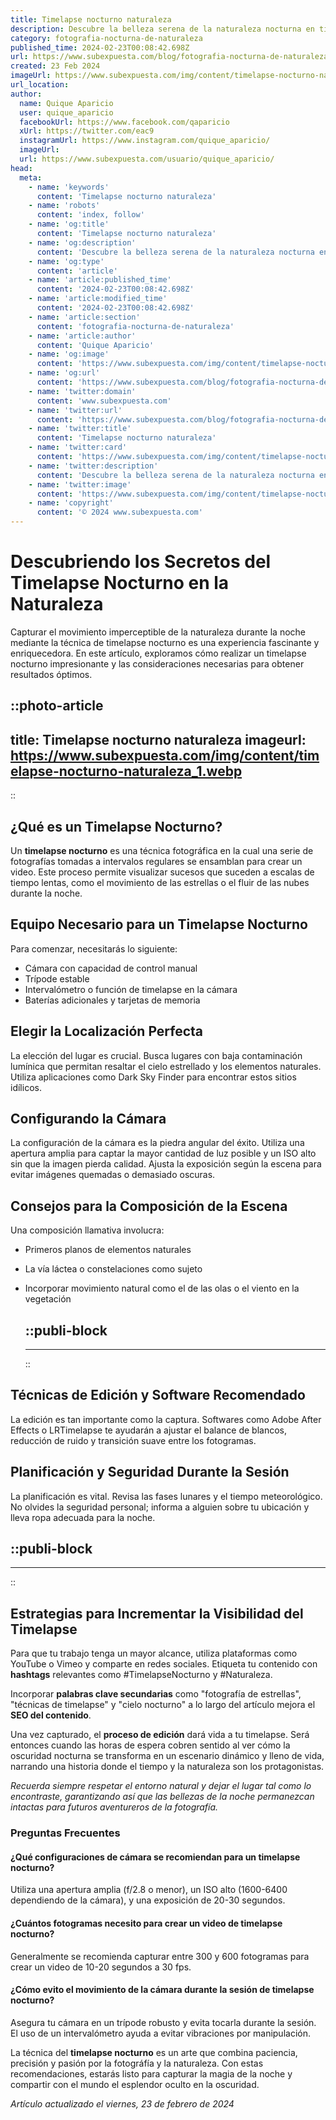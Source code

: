 ```yaml
---
title: Timelapse nocturno naturaleza
description: Descubre la belleza serena de la naturaleza nocturna en timelapse. Paisajes estrellados y vida silvestre en su danza nocturna fascinante.
category: fotografia-nocturna-de-naturaleza
published_time: 2024-02-23T00:08:42.698Z
url: https://www.subexpuesta.com/blog/fotografia-nocturna-de-naturaleza/timelapse-nocturno-naturaleza
created: 23 Feb 2024
imageUrl: https://www.subexpuesta.com/img/content/timelapse-nocturno-naturaleza_1.webp
url_location:
author:
  name: Quique Aparicio
  user: quique_aparicio
  facebookUrl: https://www.facebook.com/qaparicio
  xUrl: https://twitter.com/eac9
  instagramUrl: https://www.instagram.com/quique_aparicio/
  imageUrl: 
  url: https://www.subexpuesta.com/usuario/quique_aparicio/
head:
  meta:
    - name: 'keywords'
      content: 'Timelapse nocturno naturaleza'
    - name: 'robots'
      content: 'index, follow'
    - name: 'og:title'
      content: 'Timelapse nocturno naturaleza'
    - name: 'og:description'
      content: 'Descubre la belleza serena de la naturaleza nocturna en timelapse. Paisajes estrellados y vida silvestre en su danza nocturna fascinante.'
    - name: 'og:type'
      content: 'article'
    - name: 'article:published_time'
      content: '2024-02-23T00:08:42.698Z'
    - name: 'article:modified_time'
      content: '2024-02-23T00:08:42.698Z'
    - name: 'article:section'
      content: 'fotografia-nocturna-de-naturaleza'
    - name: 'article:author'
      content: 'Quique Aparicio'
    - name: 'og:image'
      content: 'https://www.subexpuesta.com/img/content/timelapse-nocturno-naturaleza_1.webp'
    - name: 'og:url'
      content: 'https://www.subexpuesta.com/blog/fotografia-nocturna-de-naturaleza/timelapse-nocturno-naturaleza'
    - name: 'twitter:domain'
      content: 'www.subexpuesta.com'
    - name: 'twitter:url'
      content: 'https://www.subexpuesta.com/blog/fotografia-nocturna-de-naturaleza/timelapse-nocturno-naturaleza'
    - name: 'twitter:title'
      content: 'Timelapse nocturno naturaleza'
    - name: 'twitter:card'
      content: 'https://www.subexpuesta.com/img/content/timelapse-nocturno-naturaleza_1.webp'
    - name: 'twitter:description'
      content: 'Descubre la belleza serena de la naturaleza nocturna en timelapse. Paisajes estrellados y vida silvestre en su danza nocturna fascinante.'
    - name: 'twitter:image'
      content: 'https://www.subexpuesta.com/img/content/timelapse-nocturno-naturaleza_1.webp'
    - name: 'copyright'
      content: '© 2024 www.subexpuesta.com'
---
```

# Descubriendo los Secretos del Timelapse Nocturno en la Naturaleza

Capturar el movimiento imperceptible de la naturaleza durante la noche mediante la técnica de timelapse nocturno es una experiencia fascinante y enriquecedora. En este artículo, exploramos cómo realizar un timelapse nocturno impresionante y las consideraciones necesarias para obtener resultados óptimos.


::photo-article
---
title: Timelapse nocturno naturaleza
imageurl: https://www.subexpuesta.com/img/content/timelapse-nocturno-naturaleza_1.webp
---
::


## ¿Qué es un Timelapse Nocturno?

Un **timelapse nocturno** es una técnica fotográfica en la cual una serie de fotografías tomadas a intervalos regulares se ensamblan para crear un video. Este proceso permite visualizar sucesos que suceden a escalas de tiempo lentas, como el movimiento de las estrellas o el fluir de las nubes durante la noche.

## Equipo Necesario para un Timelapse Nocturno

Para comenzar, necesitarás lo siguiente:

- Cámara con capacidad de control manual
- Trípode estable
- Intervalómetro o función de timelapse en la cámara
- Baterías adicionales y tarjetas de memoria

## Elegir la Localización Perfecta

La elección del lugar es crucial. Busca lugares con baja contaminación lumínica que permitan resaltar el cielo estrellado y los elementos naturales. Utiliza aplicaciones como Dark Sky Finder para encontrar estos sitios idílicos.

## Configurando la Cámara

La configuración de la cámara es la piedra angular del éxito. Utiliza una apertura amplia para captar la mayor cantidad de luz posible y un ISO alto sin que la imagen pierda calidad. Ajusta la exposición según la escena para evitar imágenes quemadas o demasiado oscuras.

## Consejos para la Composición de la Escena

Una composición llamativa involucra:

- Primeros planos de elementos naturales
- La vía láctea o constelaciones como sujeto
- Incorporar movimiento natural como el de las olas o el viento en la vegetación


  ::publi-block
  ---
  ---
  ::
  
  
## Técnicas de Edición y Software Recomendado

La edición es tan importante como la captura. Softwares como Adobe After Effects o LRTimelapse te ayudarán a ajustar el balance de blancos, reducción de ruido y transición suave entre los fotogramas.

## Planificación y Seguridad Durante la Sesión

La planificación es vital. Revisa las fases lunares y el tiempo meteorológico. No olvides la seguridad personal; informa a alguien sobre tu ubicación y lleva ropa adecuada para la noche.


  ::publi-block
  ---
  ---
  ::
  
  
## Estrategias para Incrementar la Visibilidad del Timelapse

Para que tu trabajo tenga un mayor alcance, utiliza plataformas como YouTube o Vimeo y comparte en redes sociales. Etiqueta tu contenido con **hashtags** relevantes como #TimelapseNocturno y #Naturaleza.

Incorporar **palabras clave secundarias** como "fotografía de estrellas", "técnicas de timelapse" y "cielo nocturno" a lo largo del artículo mejora el **SEO del contenido**.

Una vez capturado, el **proceso de edición** dará vida a tu timelapse. Será entonces cuando las horas de espera cobren sentido al ver cómo la oscuridad nocturna se transforma en un escenario dinámico y lleno de vida, narrando una historia donde el tiempo y la naturaleza son los protagonistas.

*Recuerda siempre respetar el entorno natural y dejar el lugar tal como lo encontraste, garantizando así que las bellezas de la noche permanezcan intactas para futuros aventureros de la fotografía.*

### Preguntas Frecuentes

#### ¿Qué configuraciones de cámara se recomiendan para un timelapse nocturno?
Utiliza una apertura amplia (f/2.8 o menor), un ISO alto (1600-6400 dependiendo de la cámara), y una exposición de 20-30 segundos.

#### ¿Cuántos fotogramas necesito para crear un video de timelapse nocturno?
Generalmente se recomienda capturar entre 300 y 600 fotogramas para crear un video de 10-20 segundos a 30 fps.

#### ¿Cómo evito el movimiento de la cámara durante la sesión de timelapse nocturno?
Asegura tu cámara en un trípode robusto y evita tocarla durante la sesión. El uso de un intervalómetro ayuda a evitar vibraciones por manipulación.

La técnica del **timelapse nocturno** es un arte que combina paciencia, precisión y pasión por la fotográfía y la naturaleza. Con estas recomendaciones, estarás listo para capturar la magia de la noche y compartir con el mundo el esplendor oculto en la oscuridad.

_Artículo actualizado el viernes, 23 de febrero de 2024_